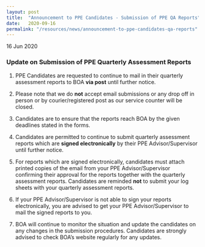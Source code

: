 ```yaml
---
layout: post
title:  "Announcement to PPE Candidates - Submission of PPE QA Reports"
date:   2020-09-16
permalink: "/resources/news/announcement-to-ppe-candidates-qa-reports"
---
```

16 Jun 2020

### **Update on Submission of PPE Quarterly Assessment Reports**

1.	PPE Candidates are requested to continue to mail in their quarterly assessment reports to BOA **via post** until further notice. 

2.	Please note that we do **not** accept email submissions or any drop off in person or by courier/registered post as our service counter will be closed.

3.	Candidates are to ensure that the reports reach BOA by the given deadlines stated in the forms.

4.	Candidates are permitted to continue to submit quarterly assessment reports which are **signed electronically** by their PPE Advisor/Supervisor until further notice.

5.	For reports which are signed electronically, candidates must attach printed copies of the email from your PPE Advisor/Supervisor confirming their approval for the reports together with the quarterly assessment reports. Candidates are reminded **not** to submit your log sheets with your quarterly assessment reports. 

6.	If your PPE Advisor/Supervisor is not able to sign your reports electronically, you are advised to get your PPE Advisor/Supervisor to mail the signed reports to you.

7.	BOA will continue to monitor the situation and update the candidates on any changes in the submission procedures. Candidates are strongly advised to check BOA’s website regularly for any updates. 

